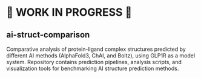 # 🚧 WORK IN PROGRESS 🚧

## ai-struct-comparison
Comparative analysis of protein-ligand complex structures predicted by different AI methods (AlphaFold3, ChAI, and Boltz), using GLP1R as a model system. Repository contains prediction pipelines, analysis scripts, and visualization tools for benchmarking AI structure prediction methods.
